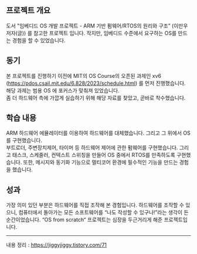 ## 프로젝트 개요
도서 "임베디드 OS 개발 프로젝트 - ARM 기반 펌웨어/RTOS의 원리와 구조” (이만우 저자(글)) 를 참고한 프로젝트 입니다.
작지만, 임베디드 수준에서 요구하는 OS를 만드는 경험을 할 수 있었습니다.
## 동기
본 프로젝트를 진행하기 이전에 MIT의 OS Course의 오픈된 과제인 xv6 (https://pdos.csail.mit.edu/6.828/2023/schedule.html) 를 먼저 진행했습니다. 해당 과제는 범용 OS 에 포커스가 맞춰져 있었습니다. <br>
좀 더 하드웨어 측에 가깝게 실습하기 위해 해당 자료를 찾았고, 곧바로 착수했습니다.
## 학습 내용
ARM 하드웨어 에뮬레이터를 이용하여 하드웨어를 대체했습니다. 그리고 그 위에서 OS를 구현했습니다. <br>
부트로더, 주변장치제어, 타이머 등 하드웨어 제어에 관한 펌웨어를 구현했습니다. 그리고 태스크, 스케줄러, 컨텍스트 스위칭을 만들어 OS 중에서 RTOS를 만족하도록 구현했습니다. 또한, 메시지와 동기화 기능으로 멀티코어 환경에 필수적인 기능을 만드는 경험을 했습니다.
## 성과
가장 의미 있던 부분은 하드웨어를 직접 조작해 본 경험입니다. 하드웨어를 조작할 수 있으니, 컴퓨터에서 돌아가는 모든 소프트웨어를 “나도 작성할 수 있구나!”라는 생각이 든 순간이었습니다. “OS from scratch“ 프로젝트는 심장을 두근거리게 해준 프로젝트입니다.

---
내용 정리 : https://jiggyjiggy.tistory.com/71
